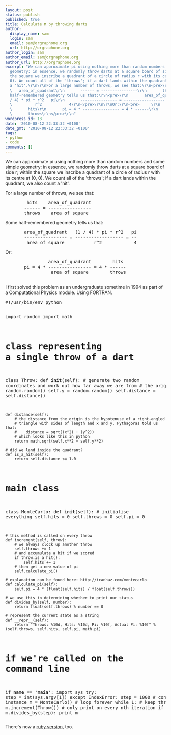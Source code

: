 ```yaml
---
layout: post
status: publish
published: true
title: Calculate π by throwing darts
author:
  display_name: sam
  login: sam
  email: sam@orgraphone.org
  url: http://orgraphone.org
author_login: sam
author_email: sam@orgraphone.org
author_url: http://orgraphone.org
excerpt: "We can approximate pi using nothing more than random numbers and some simple
  geometry: in essence, we randomly throw darts at a square board of side r; within
  the square we inscribe a quadrant of a circle of radius r with its centre at (0,
  0). We count all of the 'throws'; if a dart lands within the quadrant, we also count
  a 'hit'.\r\n\r\nFor a large number of throws, we see that:\r\n<pre>\r\n        hits
  \   area_of_quadrant\r\n       ------ = ----------------\r\n       throws    area_of_square\r\n</pre>\r\n\r\nSome
  half-remembered geometry tells us that:\r\n<pre>\r\n       area_of_quadrant   (1
  / 4) * pi * r^2   pi\r\n       ---------------- = ------------------ = --\r\n        area_of_square
  \          r^2            4\r\n</pre>\r\n\r\nOr:\r\n<pre>     \r\n                area_of_quadrant
  \       hits\r\n       pi = 4 * ---------------- = 4 * ------\r\n                 area_of_square
  \       throws\r\n</pre>\r\n"
wordpress_id: 13
date: '2010-08-12 22:33:32 +0100'
date_gmt: '2010-08-12 22:33:32 +0100'
tags:
- python
- code
comments: []
---
```

<p>We can approximate pi using nothing more than random numbers and some simple geometry: in essence, we randomly throw darts at a square board of side r; within the square we inscribe a quadrant of a circle of radius r with its centre at (0, 0). We count all of the 'throws'; if a dart lands within the quadrant, we also count a 'hit'.</p>
<p>For a large number of throws, we see that:</p>
<pre>
        hits    area_of_quadrant
       ------ = ----------------
       throws    area_of_square
</pre>
<p>Some half-remembered geometry tells us that:</p>
<pre>
       area_of_quadrant   (1 / 4) * pi * r^2   pi
       ---------------- = ------------------ = --
        area_of_square           r^2            4
</pre>
<p>Or:</p>
<pre>
                area_of_quadrant        hits
       pi = 4 * ---------------- = 4 * ------
                 area_of_square        throws
</pre>
<p><!--break--><br />
I first solved this problem as an undergraduate sometime in 1994 as part of a Computational Physics module. Using FORTRAN.</p>
<pre>
#!/usr/bin/env python

import random
import math

# class representing a single throw of a dart
class Throw:
	def __init__(self):
		# generate two random coordinates and work out how far away we are from
		# the origin
		self.x = random.random()
		self.y = random.random()
		self.distance = self.distance()

	def distance(self):
		# the distance from the origin is the hypotenuse of a right-angled
		# triangle with sides of length and x and y. Pythagoras told us that:
		#    distance = sqrt((x^2) + (y^2))
		# which looks like this in python
		return math.sqrt(self.x**2 + self.y**2)

	# did we land inside the quadrant?
	def is_a_hit(self):
		return self.distance <= 1.0

# main class
class MonteCarlo:
	def __init__(self):
		# initialise everything
		self.hits = 0
		self.throws = 0
		self.pi = 0

	# this method is called on every throw
	def increment(self, throw):
		# we always clock up another throw
		self.throws += 1
		# and accumulate a hit if we scored
		if throw.is_a_hit():
			self.hits += 1
		# then get a new value of pi
		self.calculate_pi()

	# explanation can be found here: http://icanhaz.com/montecarlo
	def calculate_pi(self):
		self.pi = 4 * (float(self.hits) / float(self.throws))

	# we use this in determining whether to print our status
	def divides_by(self, number):
		return float(self.throws) % number == 0

	# represent the current state as a string
	def __repr__(self):
		return "Throws: %10d, Hits: %10d, Pi: %10f, Actual Pi: %10f" % (self.throws, self.hits, self.pi, math.pi)

# if we're called on the command line
if __name__ == '__main__':
	import sys
	try:
		step = int(sys.argv[1])
	except IndexError:
		step = 1000
	# construct a new instance
	m = MonteCarlo()
	# loop forever
	while 1:
		# keep throwing darts
		m.increment(Throw())
		# only print on every nth iteration
		if m.divides_by(step): print m
</pre>
<p>There's now a <a href="http://sam.pikesley.org/blog/2010/10/14/calculate-%25cf%2580-by-throwing-ruby-tipped-darts/">ruby version</a>, too.</p>
